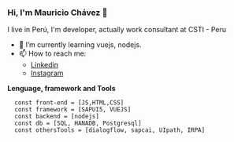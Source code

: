 ### Hi, I'm Mauricio Chávez 👋

<!--
**mauriciochavezpe/mauriciochavezpe** is a ✨ _special_ ✨ repository because its `README.md` (this file) appears on your GitHub profile.


-->
I live in Perú, I'm developer, actually work consultant at CSTI - Peru


- 🌱 I’m currently learning vuejs, nodejs.  
- 📫 How to reach me: 
    - [Linkedin](https://www.linkedin.com/in/mchavez-pe/)
    - [Instagram](https://www.instagram.com/mauriciochavez.pe/)


**Lenguage, framework and Tools**
``` 
  const front-end = [JS,HTML,CSS]
  const framework = [SAPUI5, VUEJS]
  const backend = [nodejs]
  const db = [SQL, HANADB, Postgresql]
  const othersTools = [dialogflow, sapcai, UIpath, IRPA]  
```






